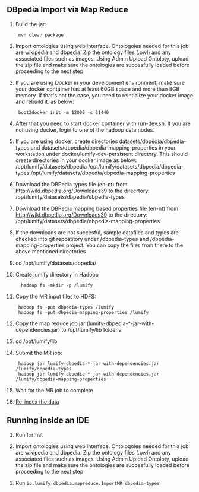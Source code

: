 ## DBpedia Import via Map Reduce

1. Build the jar:

        mvn clean package
1. Import ontologies using web interface. Ontologoies needed for this job are wikipedia and dbpedia. Zip the ontology files (.owl) and any associated files such as images. Using Admin Upload Ontoloty, upload the zip file and make sure the ontologies are succesfully loaded before proceeding to the next step
        
1. If you are using Docker in your development environment, make sure your docker container has at least 60GB space and more than 8GB memory. If that's not the case, you need to reintialize your docker image and rebuild it. as below:

		boot2docker init -m 12000 -s 61440

1. After that you need to start docker container with run-dev.sh. If you are not using docker, login to one of the hadoop data nodes.
1. If you are using docker, create directories datasets/dbpedia/dbpedia-types and datasets/dbpedia/dbpedia-mapping-properties in your workstation under docker/lumify-dev-persistent directory. This should create directories in your docker image as below:
/opt/lumify/datasets/dbpedia 
/opt/lumify/datasets/dbpedia/dbpedia-types
/opt/lumify/datasets/dbpedia/dbpedia-mapping-properties

1. Download the DBPedia types file (en-nt) from http://wiki.dbpedia.org/Downloads39 to the direcrtory: /opt/lumify/datasets/dbpedia/dbpedia-types

1. Download the DBPedia mapping based properties file (en-nt) from http://wiki.dbpedia.org/Downloads39 to the directory: /opt/lumify/datasets/dbpedia/dbpedia-mapping-properties
1. If the downloads are not succesful, sample datafiles and types are checked into git repostitory under /dbpedia-types and /dbpedia-mapping-properties project. You can copy the files from there to the above mentioned directories 

1. cd /opt/lumify/datasets/dbpedia/
1. Create lumify directory in Hadoop
            
         hadoop fs -mkdir -p /lumify
1. Copy the MR input files to HDFS:
        
        hadoop fs -put dbpedia-types /lumify
        hadoop fs -put dbpedia-mapping-properties /lumify

1. Copy the map reduce job jar (lumify-dbpedia-*-jar-with-dependencies.jar) to /opt/lumify/lib folder.a
1. cd /opt/lumify/lib 
1. Submit the MR job:

        hadoop jar lumify-dbpedia-*-jar-with-dependencies.jar /lumify/dbpedia-types
        hadoop jar lumify-dbpedia-*-jar-with-dependencies.jar /lumify/dbpedia-mapping-properties

1. Wait for the MR job to complete

1. [Re-index the data](https://github.com/lumifyio/lumify/tree/master/tools/reindex-mr)

## Running inside an IDE

1. Run format

1. Import ontologies using web interface. Ontologoies needed for this job are wikipedia and dbpedia. Zip the ontology files (.owl) and any associated files such as images. Using Admin Upload Ontoloty, upload the zip file and make sure the ontologies are succesfully loaded before proceeding to the next step

1. Run `io.lumify.dbpedia.mapreduce.ImportMR dbpedia-types`
